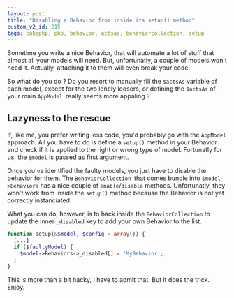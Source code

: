 ```yaml
---
layout: post
title: "Disabling a Behavior from inside its setup() method"
custom_v2_id: 215
tags: cakephp, php, behavior, actsas, behaviorcollection, setup
---
```


Sometime you write a nice Behavior, that will automate a lot of stuff that
almost all your models will need. But, unfortunatly, a couple of models won't
need it. Actually, attaching it to them will even break your code.

So what do you do ? Do you resort to manually fill the `$actsAs` variable of
each model, except for the two lonely loosers, or defining the `$actsAs` of
your main `AppModel `really seems more appaling ?

## Lazyness to the rescue

If, like me, you prefer writing less code, you'd probably go with the
`AppModel` approach. All you have to do is define a `setup()` method in your
Behavior and check if it is applied to the right or wrong type of model.
Fortunatly for us, the `$model` is passed as first argument.

Once you've identified the faulty models, you just have to disable the
behavior for them. The `BehaviorCollection `that comes bundle into
`$model->Behaviors` has a nice couple of `enable`/`disable` methods.
Unfortunatly, they won't work from inside the `setup()` method because the
Behavior is not yet correctly instanciated.

What you can do, however, is to hack inside the `BehaviorCollection` to update
the inner `_disabled` key to add your own Behavior to the list.


```php
function setup(&$model, $config = array()) {
  [...]
  if ($faultyModel) {
    $model->Behaviors->_disabled[] = 'MyBehavior';
  }
}

```

This is more than a bit hacky, I have to admit that. But it does the trick.
Enjoy.
